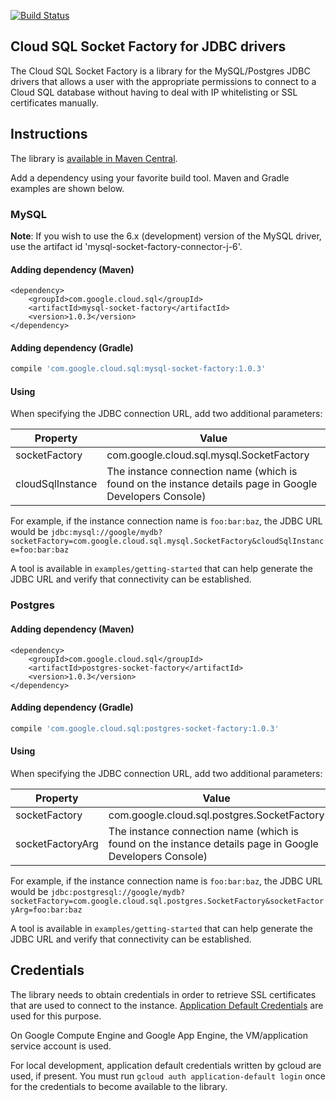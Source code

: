 [![Build
Status](https://travis-ci.org/GoogleCloudPlatform/cloud-sql-jdbc-socket-factory.svg?branch=master)](https://travis-ci.org/GoogleCloudPlatform/cloud-sql-mysql-socket-factory)
## Cloud SQL Socket Factory for JDBC drivers

The Cloud SQL Socket Factory is a library for the MySQL/Postgres JDBC drivers 
that allows a user with the appropriate permissions to connect to a Cloud SQL 
database without having to deal with IP whitelisting or SSL certificates 
manually. 

## Instructions

The library is [available in Maven Central](http://search.maven.org/#artifactdetails%7Ccom.google.cloud.sql%7Cmysql-socket-factory%7C1.0.3%7Cjar).

Add a dependency using your favorite build tool. Maven and Gradle examples are shown below.


### MySQL

**Note**: If you wish to use the 6.x (development) version of the MySQL driver, use the artifact id
'mysql-socket-factory-connector-j-6'.

#### Adding dependency (Maven)

```maven-pom
<dependency>
    <groupId>com.google.cloud.sql</groupId>
    <artifactId>mysql-socket-factory</artifactId>
    <version>1.0.3</version>
</dependency>
```

#### Adding dependency (Gradle)

```gradle
compile 'com.google.cloud.sql:mysql-socket-factory:1.0.3'
```

#### Using

When specifying the JDBC connection URL, add two additional parameters:

| Property         | Value         |
| ---------------- | ------------- |
| socketFactory    | com.google.cloud.sql.mysql.SocketFactory |
| cloudSqlInstance | The instance connection name (which is found on the instance details page in Google Developers Console)  |

For example, if the instance connection name is `foo:bar:baz`, the JDBC URL 
would be 
`jdbc:mysql://google/mydb?socketFactory=com.google.cloud.sql.mysql.SocketFactory&cloudSqlInstance=foo:bar:baz`

A tool is available in `examples/getting-started` that can help generate the JDBC URL and verify that connectivity can be established.

### Postgres

#### Adding dependency (Maven)

```maven-pom
<dependency>
    <groupId>com.google.cloud.sql</groupId>
    <artifactId>postgres-socket-factory</artifactId>
    <version>1.0.3</version>
</dependency>
```

#### Adding dependency (Gradle)

```gradle
compile 'com.google.cloud.sql:postgres-socket-factory:1.0.3'
```

#### Using

When specifying the JDBC connection URL, add two additional parameters:

| Property         | Value         |
| ---------------- | ------------- |
| socketFactory    | com.google.cloud.sql.postgres.SocketFactory |
| socketFactoryArg | The instance connection name (which is found on the instance details page in Google Developers Console)  |

For example, if the instance connection name is `foo:bar:baz`, the JDBC URL 
would be 
`jdbc:postgresql://google/mydb?socketFactory=com.google.cloud.sql.postgres.SocketFactory&socketFactoryArg=foo:bar:baz`

A tool is available in `examples/getting-started` that can help generate the JDBC URL and verify that connectivity can be established.

## Credentials

The library needs to obtain credentials in order to retrieve SSL certificates that are used to connect to the instance.
[Application Default Credentials](https://developers.google.com/identity/protocols/application-default-credentials) are used for this purpose.

On Google Compute Engine and Google App Engine, the VM/application service account is used.

For local development, application default credentials written by gcloud are used, if present. 
You must run `gcloud auth application-default login` once for the credentials to become available to the library.
